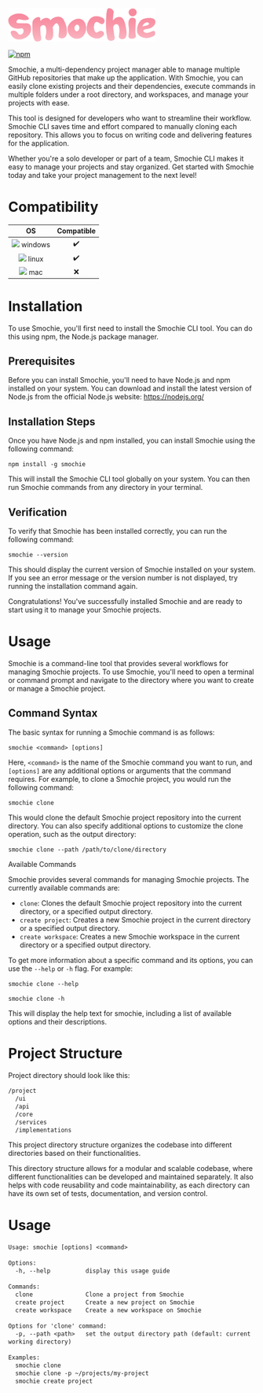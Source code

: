 <img src="./logo.png" width="300" />

[![npm](https://img.shields.io/npm/v/smochie.svg)](https://www.npmjs.com/package/smochie)

Smochie, a multi-dependency project manager able to manage multiple GitHub repositories that make up the application. With Smochie, you can easily clone existing projects and their dependencies, execute commands in multiple folders under a root directory, and workspaces, and manage your projects with ease.

This tool is designed for developers who want to streamline their workflow. Smochie CLI saves time and effort compared to manually cloning each repository. This allows you to focus on writing code and delivering features for the application.

Whether you're a solo developer or part of a team, Smochie CLI makes it easy to manage your projects and stay organized. Get started with Smochie today and take your project management to the next level!

# Compatibility

|                                                                     OS                                                                     |     Compatible     |
| :----------------------------------------------------------------------------------------------------------------------------------------: | :----------------: |
| <img src="https://i1.wp.com/www.nesabamedia.com/wp-content/uploads/2021/06/Windows-11-Logo.png?resize=680%2C680&ssl=1" width="24"> windows | :heavy_check_mark: |
|                          <img src="https://upload.wikimedia.org/wikipedia/commons/3/35/Tux.svg" width="24"> linux                          | :heavy_check_mark: |
|                    <img src="https://pnggrid.com/wp-content/uploads/2021/04/white-apple-1252x1536.png" width="24"> mac                     |        :x:         |

# Installation

To use Smochie, you'll first need to install the Smochie CLI tool. You can do this using npm, the Node.js package manager.

## Prerequisites

Before you can install Smochie, you'll need to have Node.js and npm installed on your system. You can download and install the latest version of Node.js from the official Node.js website: https://nodejs.org/

## Installation Steps

Once you have Node.js and npm installed, you can install Smochie using the following command:

```
npm install -g smochie
```

This will install the Smochie CLI tool globally on your system. You can then run Smochie commands from any directory in your terminal.

## Verification

To verify that Smochie has been installed correctly, you can run the following command:

```
smochie --version
```

This should display the current version of Smochie installed on your system. If you see an error message or the version number is not displayed, try running the installation command again.

Congratulations! You've successfully installed Smochie and are ready to start using it to manage your Smochie projects.

# Usage

Smochie is a command-line tool that provides several workflows for managing Smochie projects. To use Smochie, you'll need to open a terminal or command prompt and navigate to the directory where you want to create or manage a Smochie project.

## Command Syntax

The basic syntax for running a Smochie command is as follows:

```
smochie <command> [options]
```

Here, `<command>` is the name of the Smochie command you want to run, and `[options]` are any additional options or arguments that the command requires. For example, to clone a Smochie project, you would run the following command:

```
smochie clone
```

This would clone the default Smochie project repository into the current directory. You can also specify additional options to customize the clone operation, such as the output directory:

```
smochie clone --path /path/to/clone/directory
```

Available Commands

Smochie provides several commands for managing Smochie projects. The currently available commands are:

- `clone`: Clones the default Smochie project repository into the current directory, or a specified output directory.
- `create project`: Creates a new Smochie project in the current directory or a specified output directory.
- `create workspace`: Creates a new Smochie workspace in the current directory or a specified output directory.

To get more information about a specific command and its options, you can use the `--help` or `-h` flag. For example:

```
smochie clone --help
```

```
smochie clone -h
```

This will display the help text for smochie, including a list of available options and their descriptions.

# Project Structure

Project directory should look like this:

```
/project
  /ui
  /api
  /core
  /services
  /implementations
```

This project directory structure organizes the codebase into different directories based on their functionalities.

This directory structure allows for a modular and scalable codebase, where different functionalities can be developed and maintained separately. It also helps with code reusability and code maintainability, as each directory can have its own set of tests, documentation, and version control.

# Usage

```
Usage: smochie [options] <command>

Options:
  -h, --help          display this usage guide

Commands:
  clone               Clone a project from Smochie
  create project      Create a new project on Smochie
  create workspace    Create a new workspace on Smochie

Options for 'clone' command:
  -p, --path <path>   set the output directory path (default: current working directory)

Examples:
  smochie clone
  smochie clone -p ~/projects/my-project
  smochie create project
```
